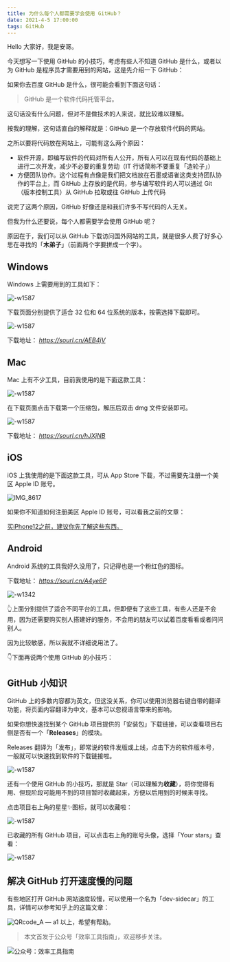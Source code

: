 ```yaml
---
title: 为什么每个人都需要学会使用 GitHub？      
date: 2021-4-5 17:00:00
tags: GitHub    
---
```


Hello 大家好，我是安哥。   

今天想写一下使用 GitHub 的小技巧，考虑有些人不知道 GitHub 是什么，或者以为 GitHub 是程序员才需要用到的网站，这是先介绍一下 GitHub： 

如果你去百度 GitHub 是什么，很可能会看到下面这句话：  

> GitHub 是一个软件代码托管平台。  

这句话没有什么问题，但对不是做技术的人来说，就比较难以理解。

按我的理解，这句话直白的解释就是：GitHub 是一个存放软件代码的网站。   

之所以要将代码放在网站上，可能有这么两个原因：  

* 软件开源，即编写软件的代码对所有人公开，所有人可以在现有代码的基础上进行二次开发，减少不必要的重复劳动（IT 行话简称不要重复「造轮子」）
* 方便团队协作。这个过程有点像是我们把文档放在石墨或语雀这类支持团队协作的平台上，而 GitHub 上存放的是代码，参与编写软件的人可以通过 Git（版本控制工具）从 GitHub 拉取或往 GitHub 上传代码  

说完了这两个原因，GitHub 好像还是和我们许多不写代码的人无关。

但我为什么还要说，每个人都需要学会使用 GitHub 呢？  

原因在于，我们可以从 GitHub 下载访问国外网站的工具，就是很多人费了好多心思在寻找的「**木弟子**」（前面两个字要拼成一个字）。  

## Windows 

Windows 上需要用到的工具如下：

![-w1587](https://article-picbed-1302715071.cos.ap-guangzhou.myqcloud.com/2021/04/05/16176172391518.jpg)

下载页面分别提供了适合 32 位和 64 位系统的版本，按需选择下载即可。

![-w1587](https://article-picbed-1302715071.cos.ap-guangzhou.myqcloud.com/2021/04/05/16176174210922.jpg)

下载地址：
*https://sourl.cn/AEB4jV*

## Mac

Mac 上有不少工具，目前我使用的是下面这款工具： 

![-w1587](https://article-picbed-1302715071.cos.ap-guangzhou.myqcloud.com/2021/04/05/16176176149809.jpg)

在下载页面点击下载第一个压缩包，解压后双击 dmg 文件安装即可。  

![-w1587](https://article-picbed-1302715071.cos.ap-guangzhou.myqcloud.com/2021/04/05/16176185050750.jpg)

下载地址：
*https://sourl.cn/hJXjNB*

## iOS

iOS 上我使用的是下面这款工具，可从 App Store 下载，不过需要先注册一个美区 Apple ID 账号。

![IMG_8617](https://article-picbed-1302715071.cos.ap-guangzhou.myqcloud.com/2021/04/05/img8617.jpeg)

如果你不知道如何注册美区 Apple ID 账号，可以看我之前的文章：  

[买iPhone12之前，建议你先了解这些东西。](https://mp.weixin.qq.com/s/z6ROZNyKiynxmy1eQE9-KQ) 

## Android 

Android 系统的工具我好久没用了，只记得也是一个粉红色的图标。

下载地址：
*https://sourl.cn/A4ye6P*

![-w1342](https://article-picbed-1302715071.cos.ap-guangzhou.myqcloud.com/2021/04/05/16176190925195.jpg)

👆上面分别提供了适合不同平台的工具，但即便有了这些工具，有些人还是不会用，因为还需要购买别人搭建好的服务，不会用的朋友可以试着百度看看或者问问别人。  

因为比较敏感，所以我就不详细说用法了。  

👇下面再说两个使用 GitHub 的小技巧：

## GitHub 小知识

GitHub 上的多数内容都为英文，但这没关系，你可以使用浏览器右键自带的翻译功能，将页面内容翻译为中文，基本可以忽视语言带来的影响。  

如果你想快速找到某个 GitHub 项目提供的「安装包」下载链接，可以查看项目右侧是否有一个「**Releases**」的模块。

Releases 翻译为「发布」，即常说的软件发版或上线，点击下方的软件版本号，一般就可以快速找到软件的下载链接啦。  

![-w1587](https://article-picbed-1302715071.cos.ap-guangzhou.myqcloud.com/2021/04/05/16176178943166.jpg)

还有一个使用 GitHub 的小技巧，那就是 Star（可以理解为**收藏**），将你觉得有用、但现阶段可能用不到的项目暂时收藏起来，方便以后用到的时候来寻找。  

点击项目右上角的星星✨图标，就可以收藏啦：

![-w1587](https://article-picbed-1302715071.cos.ap-guangzhou.myqcloud.com/2021/04/05/16176195619067.jpg)

已收藏的所有 GitHub 项目，可以点击右上角的账号头像，选择「Your stars」查看：  

![-w1587](https://article-picbed-1302715071.cos.ap-guangzhou.myqcloud.com/2021/04/05/16176196374335.jpg)

## 解决 GitHub 打开速度慢的问题

有些地区打开 GitHub 网站速度较慢，可以使用一个名为「dev-sidecar」的工具，详情可以参考知乎上的这篇文章：  

![QRcode_A — a1](https://article-picbed-1302715071.cos.ap-guangzhou.myqcloud.com/2021/04/05/qrcodea--a1.png)
以上，希望有帮助。  

> 本文首发于公众号「效率工具指南」，欢迎移步关注。  

![公众号：效率工具指南](https://article-picbed-1302715071.cos.ap-guangzhou.myqcloud.com/2021/04/18/gong-zhong-hao-wei-bu-er-wei-ma-dailogo.png)

